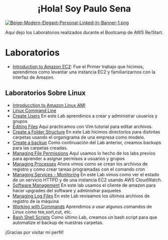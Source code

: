 <div style="text-align:center;">

# ¡Hola! Soy Paulo Sena

</div>

[![Beige-Modern-Elegant-Personal-Linked-In-Banner-1.png](https://i.postimg.cc/CM2b81cp/Beige-Modern-Elegant-Personal-Linked-In-Banner-1.png)](https://postimg.cc/nMvsbH83)

Aquí dejo los Laboratorios realizados durante el Bootcamp de AWS Re/Start.
# Laboratorios

- [Introduction to Amazon EC2](https://docs.google.com/document/d/1WbCMHjA2rEuDM2GPm6EykRjCeTnFTjJ2QzDuxxY_rRk/edit?usp=drive_link): Fue el Primer trabajo que hicimos, aprendimos como levantar una instancia EC2 y familiarizarnos con la interfaz de Amazon.

 ## Laboratorios Sobre Linux
- [Introducction to Amazon Linux AMI](https://drive.google.com/file/d/1Csra_cG70P0MNMDnJrkBj_fwfZHzzMZs/view?usp=sharing)
- [Linux Command Line]([link_al_proyecto_3](https://drive.google.com/file/d/1kOWTF4Qe1wBidhmoFzDU6z3P8RIPAGp3/view?usp=sharing)https://drive.google.com/file/d/1kOWTF4Qe1wBidhmoFzDU6z3P8RIPAGp3/view?usp=sharing)
- [Create Users](https://docs.google.com/document/d/1ztYEKGyLwZ1rRaEt6oYaKP5b-QMBoWTU/edit?usp=sharing&ouid=105503689924360951210&rtpof=true&sd=true) En este Lab aprendimos a crear y administrar usuarios y grupos
- [Editing Files](https://docs.google.com/document/d/194CBMbfKO4_yjdQDlAx_H0_7W3ao7JVa/edit?usp=sharing&ouid=105503689924360951210&rtpof=true&sd=true) Aquí practicamos con Vim tutorial para editar archivos.
- [Create a Folder Structure](https://docs.google.com/document/d/1e4JE0mTs7pIMSeOiNFxJci9lFR6DRKKT/edit?usp=sharing&ouid=105503689924360951210&rtpof=true&sd=true) En este Lab hicimos directorios para distintas carpetas usando el organigrama de una empresa como modelo.
- [Create a backup](https://docs.google.com/document/d/1iSvModtCIhxTK_q2XIfkGLxMP25ekdv5/edit?usp=sharing&ouid=105503689924360951210&rtpof=true&sd=true) Como continuación del Lab anterior, creamos backups para las carpetas creadas.
- [Managing File Permissions](https://docs.google.com/document/d/1ThQYoGF6UPqKC0Kqfztg5w4ln5DVv27fY77Cf3QOkYQ/edit?usp=sharing) Aquí usamos lo hecho de los labs previos para aprender a asignar permisos a usuarios y grupos
- [Managing Processes](https://docs.google.com/document/d/1nKTE3LYHXEH__wQtbXdKs4jPj45AdzlO/edit?usp=sharing&ouid=105503689924360951210&rtpof=true&sd=true) Ahora vimos como se crean los archivos de registro y como crear tareas programadas con el comando cron
- [Managing Services - Monitoring](https://docs.google.com/document/d/1FleDweNMRFcikyx7KugizBbhE3zQIelx/edit?usp=sharing&ouid=105503689924360951210&rtpof=true&sd=true) En este Lab vimos como ver el estado de un servicio HTTPD y de una instancia EC2 usando AWS CloudWatch.
- [Software Management](https://docs.google.com/document/d/1zhzcgaMq7ulprLs0KtFtZGhfRMkil4zz/edit?usp=sharing&ouid=105503689924360951210&rtpof=true&sd=true) En este lab usamos el cliente de amazon para hacer upgrades del software y administrar paquetes
- [Managing Log Files](https://docs.google.com/document/d/1BKubPE4WHeml6ab9CPWmlCZHJTpbo-g7/edit?usp=sharing&ouid=105503689924360951210&rtpof=true&sd=true) En este Lab revisamos los últimos archivos de registro de la máquina
- [Working with Commands](https://docs.google.com/document/d/14qKcS_nItRMzX1DXnHJLAmDQrSIjrJXF/edit?usp=sharing&ouid=105503689924360951210&rtpof=true&sd=true) Aprendimos a usar algunos comandos de Linux como tee,sort,cut, etc.
- [Bash Shell Scripts](https://docs.google.com/document/d/1SBnvAENJ9xWMAtvbz4y2p0SlLNwerftN/edit?usp=sharing&ouid=105503689924360951210&rtpof=true&sd=true) Como último Lab, creamos un bash script para que automatize el backup de nuestras carpetas.


¡Gracias por visitar mi perfil!
